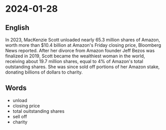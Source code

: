 # 2024-01-28

## English
In 2023, MacKenzie Scott unloaded nearly
65.3 million shares of Amazon, worth
more than $10.4 billion at Amazon's
Friday closing price, Bloomberg News
reported. After her divorce from Amazon
founder Jeff Bezos was finalized in 2019,
Scott became the wealthiest woman in the
world, receiving about 19.7 million shares,
equal to 4% of Amazon's total outstanding
shares. She was since sold off portions of 
her Amazon stake, donating billions of
dollars to charity.

## Words
* unload
* closing price
* total ouitstanding shares
* sell off
* charity
